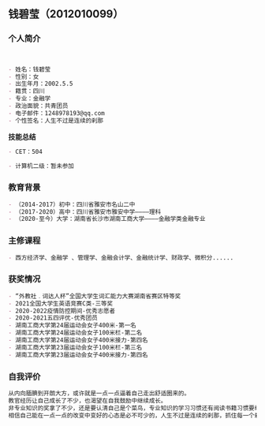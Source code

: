 ## 钱碧莹（2012010099）



### 个人简介


```markdown


- 姓名：钱碧莹
- 性别：女
- 出生年月：2002.5.5
- 籍贯：四川
- 专业：金融学
- 政治面貌：共青团员
- 电子邮件：1248978193@qq.com
- 个性签名：人生不过是连续的刹那

```

**技能总结**

```markdown
- CET：504

- 计算机二级：暂未参加

```


### 教育背景
```markdown
- （2014-2017）初中：四川省雅安市名山二中
- （2017-2020）高中：四川省雅安市雅安中学————理科
- （2020-至今）大学：湖南省长沙市湖南工商大学————金融学类金融专业
```

### 主修课程
```markdown
- 西方经济学、金融学 、管理学、金融会计学、金融统计学、财政学、微积分......

```
### 获奖情况
```markdown
- “外教社﹒词达人杯”全国大学生词汇能力大赛湖南省赛区特等奖
- 2021全国大学生英语竞赛C类-三等奖
- 2020-2022疫情防控期间-优秀志愿者
- 2020-2021五四评优-优秀团员
- 湖南工商大学第24届运动会女子400米-第一名
- 湖南工商大学第24届运动会女子100米栏-第二名
- 湖南工商大学第24届运动会女子400米接力-第四名
- 湖南工商大学第23届运动会女子100米栏-第三名
- 湖南工商大学第23届运动会女子400米接力-第四名
```


### 自我评价


```markdown
从内向腼腆到开朗大方，或许就是一点一点逼着自己走出舒适圈来的。
教官经历让自己成长了不少，也渴望在自我鼓励中继续成长。
非专业知识的奖拿了不少，还是要认清自己是个菜鸟，专业知识的学习习惯还有阅读书籍习惯要继续培养。
相信自己能在一点一点的改变中变好的心态是必不可少的，人生不过是连续的刹那，抓住每一个刹那努力学习吧！


```
